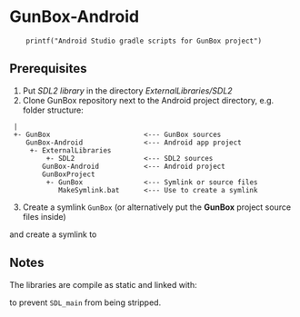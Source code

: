 GunBox-Android
==============

```
    printf("Android Studio gradle scripts for GunBox project")
```

## Prerequisites
1. Put *SDL2 library* in the directory *ExternalLibraries/SDL2*
2. Clone GunBox repository next to the Android project directory, e.g. folder 
   structure:
```
 |
 +- GunBox                       <--- GunBox sources
    GunBox-Android               <--- Android app project
     +- ExternalLibraries
         +- SDL2                 <--- SDL2 sources        
        GunBox-Android           <--- Android project
        GunBoxProject
         +- GunBox               <--- Symlink or source files
            MakeSymlink.bat      <--- Use to create a symlink
```
3. Create a symlink `GunBox` (or alternatively put the **GunBox** project source 
   files inside)

and create a symlink to

## Notes
The libraries are compile as static and linked with:

to prevent `SDL_main` from being stripped.
